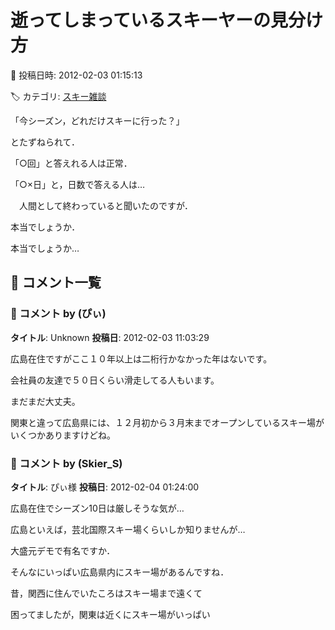 # 逝ってしまっているスキーヤーの見分け方

📅 投稿日時: 2012-02-03 01:15:13

🏷️ カテゴリ: [スキー雑談](c1f9d2cb7478308da16419928ea3945e9.md)

「今シーズン，どれだけスキーに行った？」





とたずねられて．





「○回」と答えれる人は正常．





「○×日」と，日数で答える人は…


　人間として終わっていると聞いたのですが．





本当でしょうか．


本当でしょうか…

## 💬 コメント一覧

### 💬 コメント by (ぴぃ)
**タイトル**: Unknown
**投稿日**: 2012-02-03 11:03:29

広島在住ですがここ１０年以上は二桁行かなかった年はないです。

会社員の友達で５０日くらい滑走してる人もいます。

まだまだ大丈夫。



関東と違って広島県には、１２月初から３月末までオープンしているスキー場がいくつかありますけどね。

### 💬 コメント by (Skier_S)
**タイトル**: ぴぃ様
**投稿日**: 2012-02-04 01:24:00

広島在住でシーズン10日は厳しそうな気が…



広島といえば，芸北国際スキー場くらいしか知りませんが…

大盛元デモで有名ですか．

そんなにいっぱい広島県内にスキー場があるんですね．



昔，関西に住んでいたころはスキー場まで遠くて

困ってましたが，関東は近くにスキー場がいっぱい

